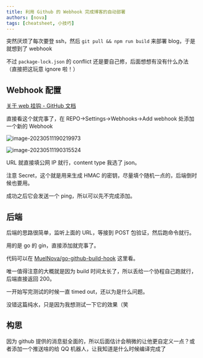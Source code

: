 ```yaml
---
title: 利用 Github 的 Webhook 完成博客的自动部署
authors: [nova]
tags: [cheatsheet, 小技巧]
---
```


突然厌烦了每次要登 ssh，然后 `git pull && npm run build` 来部署 blog，于是就想到了 webhook

不过 `package-lock.json` 的 conflict 还是要自己修，后面想想有没有什么办法（直接把这玩意 ignore 啦！）

<!--truncate-->



## Webhook 配置

[关于 web 挂钩 - GitHub 文档](https://docs.github.com/zh/webhooks-and-events/webhooks/about-webhooks)

直接看这个就完事了，在 REPO->Settings->Webhooks->Add webhook 处添加一个新的 Webhook

![image-20230511190219973](https://cdn.ova.moe/img/image-20230511190219973.png)

![image-20230511190315524](https://cdn.ova.moe/img/image-20230511190315524.png)

URL 就直接填公网 IP 就行，content type 我选了 json。

注意 Secret，这个就是用来生成 HMAC 的密钥，尽量填个随机一点的，后端倒时候也要用。

成功之后它会发送一个 ping，所以可以先不完成添加。



## 后端

后端的思路很简单，监听上面的 URL，等接到 POST 包验证，然后跑命令就行。

用的是 go 的 gin，直接添加就完事了。

代码可以在 [MuelNova/go-github-build-hook](https://github.com/MuelNova/go-github-build-hook) 这里看。

唯一值得注意的大概就是因为 build 时间太长了，所以丢给一个协程自己跑就行，后端直接返回 200。

一开始写完测试的时候一直 timed out，还以为是什么问题。



没错这篇纯水，只是因为我想测试一下它的效果（笑



## 构思

因为 github 提供的消息挺全面的，所以后面估计会稍微的让他更自定义一点？或者添加一个推送啥的给 QQ 机器人，让我知道是什么时候编译完成了

